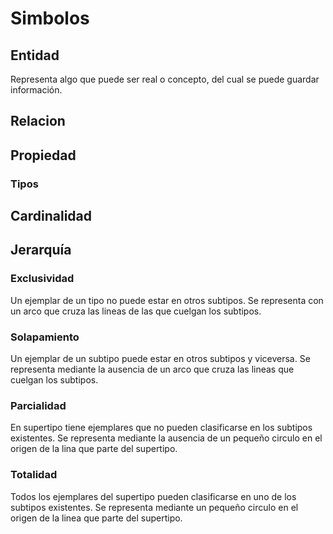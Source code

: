 # Simbolos

## Entidad
Representa algo que puede ser real o concepto, del cual se puede guardar información.
<!-- TODO: Añadir tipos fuerte/debil -->

## Relacion

## Propiedad

### Tipos

## Cardinalidad

## Jerarquía
<!-- TODO: Revisar descripciónes y formatos -->

### Exclusividad
Un ejemplar de un tipo no puede estar en otros subtipos.
Se representa con un arco que cruza las lineas de las que cuelgan los subtipos.

### Solapamiento
Un ejemplar de un subtipo puede estar en otros subtipos y viceversa.
Se representa mediante la ausencia de un arco que cruza las lineas que cuelgan los subtipos.

### Parcialidad
En supertipo tiene ejemplares que no pueden clasificarse en los subtipos existentes.
Se representa mediante la ausencia de un pequeño circulo en el origen de la lina que parte del supertipo.

### Totalidad
Todos los ejemplares del supertipo pueden clasificarse en uno de los subtipos existentes.
Se representa mediante un pequeño circulo en el origen de la linea que parte del supertipo.